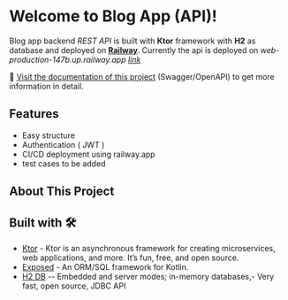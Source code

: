 # Welcome to Blog App (API)!

Blog app backend *REST API* is built with **Ktor** framework with **H2** as database and deployed on **[Railway](https://railway.app/)**.
Currently the api is deployed on *web-production-147b.up.railway.app [link](https://web-production-147b.up.railway.app)*

📄 [Visit the documentation of this project](https://web-production-147b.up.railway.app/swagger/index.html) (Swagger/OpenAPI) to get more information in detail.

## Features
- Easy structure
- Authentication ( JWT )
- CI/CD deployment using railway.app
- test cases to be added

## About This Project


## Built with 🛠

- [Ktor](https://ktor.io/) - Ktor is an asynchronous framework for creating microservices, web applications, and more. It’s fun, free, and open source.
- [Exposed](https://github.com/JetBrains/Exposed) - An ORM/SQL framework for Kotlin.
- [H2 DB](https://www.h2database.com/html/main.html)   --   Embedded and server modes; in-memory databases,-   Very fast, open source, JDBC API

